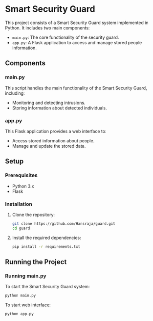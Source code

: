 # Smart Security Guard

This project consists of a Smart Security Guard system implemented in Python. It includes two main components:
- `main.py`: The core functionality of the security guard.
- `app.py`: A Flask application to access and manage stored people information.

## Components

### main.py
This script handles the main functionality of the Smart Security Guard, including:
- Monitoring and detecting intrusions.
- Storing information about detected individuals.

### app.py
This Flask application provides a web interface to:
- Access stored information about people.
- Manage and update the stored data.

## Setup

### Prerequisites
- Python 3.x
- Flask

### Installation
1. Clone the repository:
    ```sh
    git clone https://github.com/Hansraja/guard.git
    cd guard
    ```

2. Install the required dependencies:
    ```sh
    pip install -r requirements.txt
    ```

## Running the Project

### Running main.py
To start the Smart Security Guard system:
```sh
python main.py
```
To start web interface:
```sh
python app.py
```